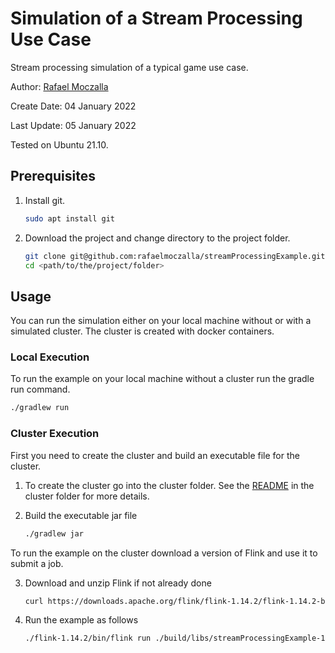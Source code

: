 # Simulation of a Stream Processing Use Case
Stream processing simulation of a typical game use case.

Author: [Rafael Moczalla](Rafael.Moczalla@hpi.de)

Create Date: 04 January 2022

Last Update: 05 January 2022

Tested on Ubuntu 21.10.

## Prerequisites
1. Install git.
    ```bash
    sudo apt install git
    ```

2. Download the project and change directory to the project folder.
    ```bash
    git clone git@github.com:rafaelmoczalla/streamProcessingExample.git
    cd <path/to/the/project/folder>
    ```

## Usage
You can run the simulation either on your local machine without or with a simulated
cluster. The cluster is created with docker containers.

### Local Execution
To run the example on your local machine without a cluster
run the gradle run command.
```bash
./gradlew run
```

### Cluster Execution

First you need to create the cluster and build an executable file for the cluster.
1. To create the cluster go into the cluster folder. See the [README](cluster/README.md)
in the cluster folder for more details.

2. Build the executable jar file
    ```bash
    ./gradlew jar
    ```

To run the example on the cluster download a version of Flink and use it to submit a job.

3. Download and unzip Flink if not already done
    ```bash
    curl https://downloads.apache.org/flink/flink-1.14.2/flink-1.14.2-bin-scala_2.12.tgz | tar -xz
    ```

4. Run the example as follows
    ```bash
    ./flink-1.14.2/bin/flink run ./build/libs/streamProcessingExample-1.0-SNAPSHOT.jar
    ```
